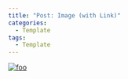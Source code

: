 ```yaml
---
title: "Post: Image (with Link)"
categories:
  - Template
tags:
  - Template
---
```


[![foo](https://live.staticflickr.com/8361/8400335147_5fabaa504c_o.jpg)](https://flic.kr/p/dNiUYB)
